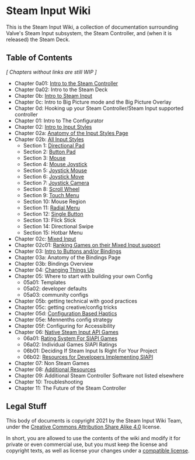 # Steam Input Wiki

This is the Steam Input Wiki, a collection of documentation surrounding Valve's
Steam Input subsystem, the Steam Controller, and (when it is released) the Steam
Deck.

## Table of Contents

*[ Chapters without links are still WIP ]*

* Chapter 0a01: [Intro to the Steam Controller](chapter-0/0a_intro_to_steam_controller.md)
* Chapter 0a02: Intro to the Steam Deck
* Chapter 0b: [Intro to Steam Input](chapter-0/0b_intro_to_steam_input.md)
* Chapter 0c: Intro to Big Picture mode and the Big Picture Overlay
* Chapter 0d: Hooking up your Steam Controller/Steam Input supported controller
* Chapter 01: Intro to The Configurator
* Chapter 02: [Intro to Input Styles](chapter-2/02a_input_styles.md)
* Chapter 02a: [Anatomy of the Input Styles Page](chapter-2/02a_anatomy_of_the_input_styles_page.md)
* Chapter 02b: [All Input Styles](chapter-2/02b_All_Input_Styles.md)
	* Section 1: [Directional Pad](chapter-2/bs1_directional_pad_input_style.md)
	* Section 2: [Button Pad](chapter-2/02b02_button_pad.md)
	* Section 3: [Mouse](chapter-2/02b03_mouse.md)
	* Section 4: [Mouse Joystick](chapter-2/02b04_mouse_joystick.md)
	* Section 5: [Joystick Mouse](chapter-2/02b05_joystick_mouse.md)
	* Section 6: [Joystick Move](chapter-2/02b06_joystick_move.md)
	* Section 7: [Joystick Camera](chapter-2/02b07_joystick_camera.md)
	* Section 8: [Scroll Wheel](chapter-2/02b8_scroll_wheel.md)
	* Section 9: [Touch Menu](chapter-2/02b9_touch_menu.md)
	* Section 10: Mouse Region
	* Section 11: [Radial Menu](chapter-2/02b11_radial_menu.md)
	* Section 12: [Single Button](chapter-2/02b12_single_button.md)
	* Section 13: Flick Stick
	* Section 14: Directional Swipe
	* Section 15: Hotbar Menu
* Chapter 02c: [Mixed Input](chapter-2/02c_mixed_input.md)
* Chapter 02c01: [Ranking Games on their Mixed Input support](chapter-2/02c01_ranking_a_games_mixed_input_support.md)
* Chapter 03: [Intro to Buttons and/or Bindings](chapter-3/03_intro_to_buttons_bindings.md)
* Chapter 03a: Anatomy of the Bindings Page
* Chapter 03b: Bindings Overview
* Chapter 04: [Changing Things Up](chapter-4/changing_things_up.md)
* Chapter 05: Where to start with building your own Config
	* 05a01: Templates
	* 05a02: developer defaults
	* 05a03: community configs
* Chapter 05b: getting technical with good practices
* Chapter 05c: getting creative/config tricks
* Chapter 05d: [Configuration Based Haptics](chapter-5/05d_configuration_based_haptics.md)
* Chapter 05e: Mennenths config strategy
* Chapter 05f: Configuring for Accessibility
* Chapter 06: [Native Steam Input API Games](chapter-6/06_native_steam_input_api_games.md)
	* 06a01: [Rating System For SIAPI Games](chapter-6/06a01_rating_system_for_SIAPI_implementations_in_games.md)
	* 06a02: Individual Games SIAPI Ratings
	* 06b01: Deciding If Steam Input Is Right For Your Project
	* 06b02: [Resources for Developers Implementing SIAPI](chapter-6/06b_resources_for_developers_implementing_siapi.md)
* Chapter 07: Non Steam Games
* Chapter 08: [Additional Resources](chapter-8/08_additional_resources.md)
* Chapter 09: Additional Steam Controller Software not listed elsewhere
* Chapter 10: Troubleshooting
* Chapter 11: The Future of the Steam Controller

## Legal Stuff

This body of documents is copyright 2021 by the Steam Input Wiki Team, under the
[Creative Commons Attribution Share Alike
4.0](https://choosealicense.com/licenses/cc-by-sa-4.0/) license.

In short, you are allowed to use the contents of the wiki and modify it for
private or even commercial use, but you must keep the license and copyright
texts, as well as license your changes under a [compatible
license](https://creativecommons.org/share-your-work/licensing-considerations/compatible-licenses/).
